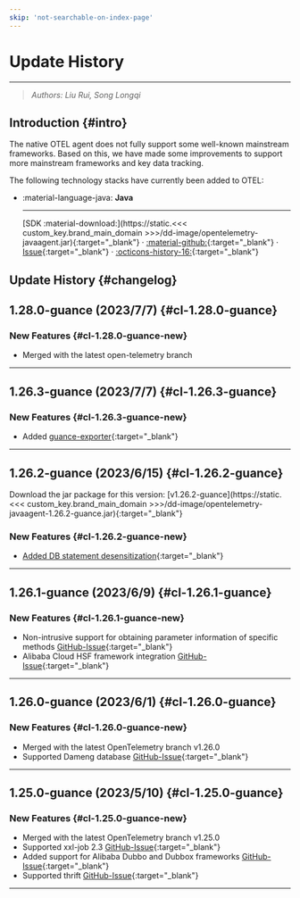 ```yaml
---
skip: 'not-searchable-on-index-page'
---
```


# Update History

---

> *Authors: Liu Rui, Song Longqi*

## Introduction {#intro}

The native OTEL agent does not fully support some well-known mainstream frameworks. Based on this, we have made some improvements to support more mainstream frameworks and key data tracking.

The following technology stacks have currently been added to OTEL:

<!-- markdownlint-disable MD046 MD030 -->
<div class="grid cards" markdown>

-   :material-language-java: __Java__

    ---

    [SDK :material-download:](https://static.<<< custom_key.brand_main_domain >>>/dd-image/opentelemetry-javaagent.jar){:target="_blank"} ·
    [:material-github:](https://github.com/GuanceCloud/opentelemetry-java-instrumentation){:target="_blank"} ·
    [Issue](https://github.com/GuanceCloud/opentelemetry-java-instrumentation/issues/new){:target="_blank"} ·
    [:octicons-history-16:](https://github.com/GuanceCloud/opentelemetry-java-instrumentation/releases){:target="_blank"}

</div>
<!-- markdownlint-enable -->

## Update History {#changelog}

<!--

Update history can refer to Datakit's basic paradigm:

## 1.2.3(2022/12/12) {#cl-1.2.3}
This release mainly includes the following updates:

### New Features {#cl-1.2.3-new}
### Issue Fixes {#cl-1.2.3-fix}
### Feature Optimizations {#cl-1.2.3-opt}
### Compatibility Adjustments {#cl-1.2.3-brk}

--->

## 1.28.0-guance (2023/7/7) {#cl-1.28.0-guance}

### New Features {#cl-1.28.0-guance-new}

- Merged with the latest open-telemetry branch

---

## 1.26.3-guance (2023/7/7) {#cl-1.26.3-guance}

### New Features {#cl-1.26.3-guance-new}

- Added [guance-exporter](https://github.com/GuanceCloud/opentelemetry-java-instrumentation/issues/17){:target="_blank"}

---

## 1.26.2-guance (2023/6/15) {#cl-1.26.2-guance}
Download the jar package for this version: [v1.26.2-guance](https://static.<<< custom_key.brand_main_domain >>>/dd-image/opentelemetry-javaagent-1.26.2-guance.jar){:target="_blank"}

### New Features {#cl-1.26.2-guance-new}

- [Added DB statement desensitization](https://github.com/GuanceCloud/opentelemetry-java-instrumentation/issues/15){:target="_blank"}

---

## 1.26.1-guance (2023/6/9) {#cl-1.26.1-guance}

### New Features {#cl-1.26.1-guance-new}

- Non-intrusive support for obtaining parameter information of specific methods [GitHub-Issue](https://github.com/GuanceCloud/opentelemetry-java-instrumentation/issues/12){:target="_blank"}
- Alibaba Cloud HSF framework integration [GitHub-Issue](https://github.com/GuanceCloud/opentelemetry-java-instrumentation/issues/12){:target="_blank"}

---

## 1.26.0-guance (2023/6/1) {#cl-1.26.0-guance}

### New Features {#cl-1.26.0-guance-new}

- Merged with the latest OpenTelemetry branch v1.26.0
- Supported Dameng database [GitHub-Issue](https://github.com/GuanceCloud/opentelemetry-java-instrumentation/issues/5){:target="_blank"}

---

## 1.25.0-guance (2023/5/10) {#cl-1.25.0-guance}

### New Features {#cl-1.25.0-guance-new}

- Merged with the latest OpenTelemetry branch v1.25.0
- Supported xxl-job 2.3 [GitHub-Issue](https://github.com/GuanceCloud/opentelemetry-java-instrumentation/issues/1){:target="_blank"}
- Added support for Alibaba Dubbo and Dubbox frameworks [GitHub-Issue](https://github.com/GuanceCloud/opentelemetry-java-instrumentation/issues/2){:target="_blank"}
- Supported thrift [GitHub-Issue](https://github.com/GuanceCloud/opentelemetry-java-instrumentation/issues/3){:target="_blank"}

---